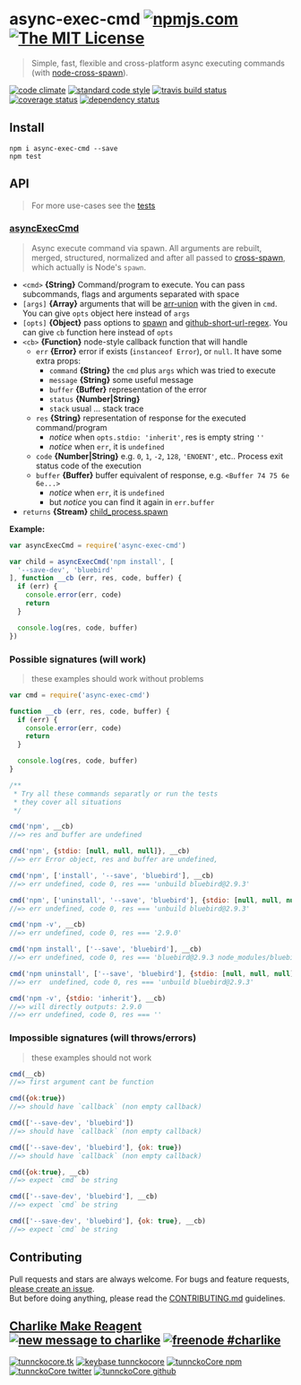 # async-exec-cmd [![npmjs.com][npmjs-img]][npmjs-url] [![The MIT License][license-img]][license-url] 

> Simple, fast, flexible and cross-platform async executing commands (with [node-cross-spawn][cross-spawn]).

[![code climate][codeclimate-img]][codeclimate-url] [![standard code style][standard-img]][standard-url] [![travis build status][travis-img]][travis-url] [![coverage status][coveralls-img]][coveralls-url] [![dependency status][david-img]][david-url]


## Install
```
npm i async-exec-cmd --save
npm test
```


## API
> For more use-cases see the [tests](./test.js)

### [asyncExecCmd](./index.js#L51)
> Async execute command via spawn. All arguments are rebuilt, merged, structured, normalized
and after all passed to [cross-spawn][cross-spawn], which actually is Node's `spawn`.

- `<cmd>` **{String}** Command/program to execute. You can pass subcommands, flags and arguments separated with space  
- `[args]` **{Array}** arguments that will be [arr-union][arr-union] with the given in `cmd`. You can give `opts` object here instead of `args`  
- `[opts]` **{Object}** pass options to [spawn][cross-spawn] and [github-short-url-regex][github-short-url-regex]. You can give `cb` function here instead of `opts`  
- `<cb>` **{Function}** node-style callback function that will handle
  + `err` **{Error}** error if exists (`instanceof Error`), or `null`. It have some extra props:
    - `command` **{String}** the `cmd` plus `args` which was tried to execute
    - `message` **{String}** some useful message
    - `buffer` **{Buffer}** representation of the error
    - `status` **{Number|String}**
    - `stack` usual ... stack trace
  + `res` **{String}** representation of response for the executed command/program
    - _notice_ when `opts.stdio: 'inherit'`, res is empty string `''` 
    - _notice_ when `err`, it is `undefined`
  + `code` **{Number|String}** e.g. `0`, `1`, `-2`, `128`, `'ENOENT'`, etc.. Process exit status code of the execution
  + `buffer` **{Buffer}** buffer equivalent of response, e.g. `<Buffer 74 75 6e 6e...>`
    - _notice_ when `err`, it is `undefined`
    - but _notice_ you can find it again in `err.buffer`
- `returns` **{Stream}** [child_process.spawn][child_process]

**Example:**

```js
var asyncExecCmd = require('async-exec-cmd')

var child = asyncExecCmd('npm install', [
  '--save-dev', 'bluebird'
], function __cb (err, res, code, buffer) {
  if (err) {
    console.error(err, code)
    return
  }

  console.log(res, code, buffer)
})
```


### Possible signatures (will work)
> these examples should work without problems

```js
var cmd = require('async-exec-cmd')

function __cb (err, res, code, buffer) {
  if (err) {
    console.error(err, code)
    return
  }

  console.log(res, code, buffer)
}

/**
 * Try all these commands separatly or run the tests
 * they cover all situations
 */

cmd('npm', __cb)
//=> res and buffer are undefined

cmd('npm', {stdio: [null, null, null]}, __cb)
//=> err Error object, res and buffer are undefined, 

cmd('npm', ['install', '--save', 'bluebird'], __cb)
//=> err undefined, code 0, res === 'unbuild bluebird@2.9.3'

cmd('npm', ['uninstall', '--save', 'bluebird'], {stdio: [null, null, null]}, __cb)
//=> err undefined, code 0, res === 'unbuild bluebird@2.9.3'

cmd('npm -v', __cb)
//=> err undefined, code 0, res === '2.9.0'

cmd('npm install', ['--save', 'bluebird'], __cb)
//=> err undefined, code 0, res === 'bluebird@2.9.3 node_modules/bluebird'

cmd('npm uninstall', ['--save', 'bluebird'], {stdio: [null, null, null]}, __cb)
//=> err  undefined, code 0, res === 'unbuild bluebird@2.9.3'

cmd('npm -v', {stdio: 'inherit'}, __cb)
//=> will directly outputs: 2.9.0
//=> err undefined, code 0, res === ''
```

### Impossible signatures (will throws/errors)
> these examples should not work

```js
cmd(__cb)
//=> first argument cant be function

cmd({ok:true})
//=> should have `callback` (non empty callback)

cmd(['--save-dev', 'bluebird'])
//=> should have `callback` (non empty callback)

cmd(['--save-dev', 'bluebird'], {ok: true})
//=> should have `callback` (non empty callback)

cmd({ok:true}, __cb)
//=> expect `cmd` be string

cmd(['--save-dev', 'bluebird'], __cb)
//=> expect `cmd` be string

cmd(['--save-dev', 'bluebird'], {ok: true}, __cb)
//=> expect `cmd` be string
```


## Contributing

Pull requests and stars are always welcome. For bugs and feature requests, [please create an issue](https://github.com/tunnckoCore/async-exec-cmd/issues/new).  
But before doing anything, please read the [CONTRIBUTING.md](./CONTRIBUTING.md) guidelines.


## [Charlike Make Reagent](http://j.mp/1stW47C) [![new message to charlike][new-message-img]][new-message-url] [![freenode #charlike][freenode-img]][freenode-url]

[![tunnckocore.tk][author-www-img]][author-www-url] [![keybase tunnckocore][keybase-img]][keybase-url] [![tunnckoCore npm][author-npm-img]][author-npm-url] [![tunnckoCore twitter][author-twitter-img]][author-twitter-url] [![tunnckoCore github][author-github-img]][author-github-url]


[npmjs-url]: https://www.npmjs.com/package/async-exec-cmd
[npmjs-img]: https://img.shields.io/npm/v/async-exec-cmd.svg?label=async-exec-cmd

[license-url]: https://github.com/tunnckoCore/async-exec-cmd/blob/master/LICENSE.md
[license-img]: https://img.shields.io/badge/license-MIT-blue.svg


[codeclimate-url]: https://codeclimate.com/github/tunnckoCore/async-exec-cmd
[codeclimate-img]: https://img.shields.io/codeclimate/github/tunnckoCore/async-exec-cmd.svg

[travis-url]: https://travis-ci.org/tunnckoCore/async-exec-cmd
[travis-img]: https://img.shields.io/travis/tunnckoCore/async-exec-cmd.svg

[coveralls-url]: https://coveralls.io/r/tunnckoCore/async-exec-cmd
[coveralls-img]: https://img.shields.io/coveralls/tunnckoCore/async-exec-cmd.svg

[david-url]: https://david-dm.org/tunnckoCore/async-exec-cmd
[david-img]: https://img.shields.io/david/tunnckoCore/async-exec-cmd.svg

[standard-url]: https://github.com/feross/standard
[standard-img]: https://img.shields.io/badge/code%20style-standard-brightgreen.svg


[author-www-url]: http://www.tunnckocore.tk
[author-www-img]: https://img.shields.io/badge/www-tunnckocore.tk-fe7d37.svg

[keybase-url]: https://keybase.io/tunnckocore
[keybase-img]: https://img.shields.io/badge/keybase-tunnckocore-8a7967.svg

[author-npm-url]: https://www.npmjs.com/~tunnckocore
[author-npm-img]: https://img.shields.io/badge/npm-~tunnckocore-cb3837.svg

[author-twitter-url]: https://twitter.com/tunnckoCore
[author-twitter-img]: https://img.shields.io/badge/twitter-@tunnckoCore-55acee.svg

[author-github-url]: https://github.com/tunnckoCore
[author-github-img]: https://img.shields.io/badge/github-@tunnckoCore-4183c4.svg

[freenode-url]: http://webchat.freenode.net/?channels=charlike
[freenode-img]: https://img.shields.io/badge/freenode-%23charlike-5654a4.svg

[new-message-url]: https://github.com/tunnckoCore/messages
[new-message-img]: https://img.shields.io/badge/send%20me-message-green.svg

[cross-spawn]: https://github.com/IndigoUnited/node-cross-spawn
[child_process]: https://iojs.org/api/child_process.html#child_process_child_process_spawn_command_args_options
[arr-union]: https://github.com/jonschlinkert/arr-union
[github-short-url-regex]: https://github.com/regexps/github-short-url-regex